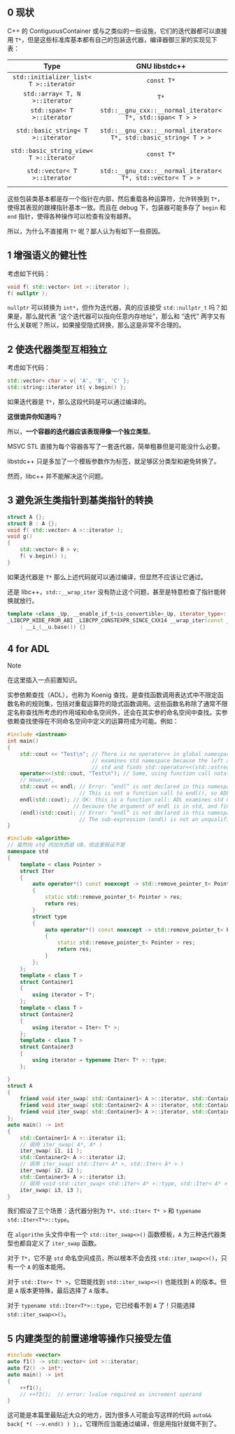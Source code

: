 ## 0 现状

C++ 的 ContiguousContainer 或与之类似的一些设施，它们的迭代器都可以直接用 `T*`，但是这些标准库基本都有自己的包装迭代器，编译器御三家的实现见下表：

|                  Type                   |                           GNU libstdc++                           |       LLVM libc++        |                                MSVC STL                                |
| :-------------------------------------: | :---------------------------------------------------------------: | :----------------------: | :--------------------------------------------------------------------: |
| `std::initializer_list< T >::iterator`  |                            `const T*`                             |        `const T*`        |                               `const T*`                               |
|     `std::array< T, N >::iterator`      |                               `T*`                                |           `T*`           |                     `std::_Array_iterator< T, N >`                     |
|       `std::span< T >::iterator`        |     `std::__gnu_cxx::__normal_iterator< T*, std::span< T > >`     | `std::__wrap_iter< T* >` |                       `std::_Span_iterator< T >`                       |
|   `std::basic_string< T >::iterator`    | `std::__gnu_cxx::__normal_iterator< T*, std::basic_string< T > >` | `std::__wrap_iter< T* >` | `std::_String_iterator< std::_String_val< std::_Simple_types< T > > >` |
| `std::basic_string_view< T >::iterator` |                            `const T*`                             |        `const T*`        |         `std::_String_view_iterator< std::char_traits< T > >`          |
|      `std::vector< T >::iterator`       |    `std::__gnu_cxx::__normal_iterator< T*, std::vector< T > >`    | `std::__wrap_iter< T* >` | `std::_Vector_iterator< std::_Vector_val< std::_Simple_types< T > > >` |

这些包装类基本都是存一个指针在内部，然后重载各种运算符，允许转换到 `T*`，使得其表现的跟裸指针基本一致。而且在 debug 下，包装器可能多存了 `begin` 和 `end` 指针，使得各种操作可以检查有没有越界。

所以，为什么不直接用 `T*` 呢？鄙人认为有如下一些原因。

## 1 增强语义的健壮性

考虑如下代码：

```cpp
void f( std::vector< int >::iterator );
f( nullptr );
```

`nullptr` 可以转换为 `int*`，但作为迭代器，真的应该接受 `std::nullptr_t` 吗？如果是，那么就代表 “这个迭代器可以指向任意内存地址”，那么和 “迭代” 两字又有什么关联呢？所以，如果接受隐式转换，那么这是非常不合理的。

## 2 使迭代器类型互相独立

考虑如下代码：

```cpp
std::vector< char > v{ 'A', 'B', 'C' };
std::string::iterator it{ v.begin() };
```

如果迭代器是 `T*`，那么这段代码是可以通过编译的。

**这很诡异你知道吗？**

所以，**一个容器的迭代器应该表现得像一个独立类型**。

MSVC STL 直接为每个容器各写了一套迭代器，简单粗暴但是可能没什么必要。

libstdc++ 只是多加了一个模板参数作为标签，就足够区分类型和避免转换了。

然而，libc++ 并不能解决这个问题。

## 3 避免派生类指针到基类指针的转换

```cpp
struct A {};
struct B : A {};
void f( std::vector< A >::iterator );
void g()
{
    std::vector< B > v;
    f( v.begin() );
}
```

如果迭代器是 `T*` 那么上述代码就可以通过编译，但显然不应该让它通过。

还是 libc++，`std::__wrap_iter` 没有防止这个问题，甚至是特意检查了指针能转换就放行。

```cpp
template <class _Up, __enable_if_t<is_convertible<_Up, iterator_type>::value, int> = 0>
_LIBCPP_HIDE_FROM_ABI _LIBCPP_CONSTEXPR_SINCE_CXX14 __wrap_iter(const __wrap_iter<_Up>& __u) _NOEXCEPT
    : __i_(__u.base()) {}
```

## 4 for ADL

> [!NOTE]
> 在这里插入一点前置知识。
> 
> 实参依赖查找（ADL），也称为 Koenig 查找，是查找函数调用表达式中不限定函数名称的规则集，包括对重载运算符的隐式函数调用。这些函数名称除了通常不限定名称查找所考虑的作用域和命名空间外，还会在其实参的命名空间中查找。实参依赖查找使得在不同命名空间中定义的运算符成为可能。例如：
> ```cpp
> #include <iostream> 
> int main()
> {
>     std::cout << "Test\n"; // There is no operator<< in global namespace, but ADL
>                            // examines std namespace because the left argument is in
>                            // std and finds std::operator<<(std::ostream&, const char*)
>     operator<<(std::cout, "Test\n"); // Same, using function call notation
>     // However,
>     std::cout << endl; // Error: “endl” is not declared in this namespace.
>                        // This is not a function call to endl(), so ADL does not apply
>     endl(std::cout); // OK: this is a function call: ADL examines std namespace
>                      // because the argument of endl is in std, and finds std::endl
>     (endl)(std::cout); // Error: “endl” is not declared in this namespace.
>                        // The sub-expression (endl) is not an unqualified-id
> }
> ```

```cpp
#include <algorithm>
// 虽然向 std 内加东西是 UB，但这里假设不是
namespace std
{
    template < class Pointer >
    struct Iter
    {
        auto operator*() const noexcept -> std::remove_pointer_t< Pointer >&
        {
            static std::remove_pointer_t< Pointer > res;
            return res;
        }
        struct type
        {
            auto operator*() const noexcept -> std::remove_pointer_t< Pointer >&
            {
                static std::remove_pointer_t< Pointer > res;
                return res;
            }
        };
    };
    template < class T >
    struct Container1
    {
        using iterator = T*;
    };
    template < class T >
    struct Container2
    {
        using iterator = Iter< T* >;
    };
    template < class T >
    struct Container3
    {
        using iterator = typename Iter< T* >::type;
    };

}
struct A
{
    friend void iter_swap( std::Container1< A >::iterator, std::Container1< A >::iterator );
    friend void iter_swap( std::Container2< A >::iterator, std::Container2< A >::iterator );
    friend void iter_swap( std::Container3< A >::iterator, std::Container3< A >::iterator );
};
auto main() -> int
{
    std::Container1< A >::iterator i1;
    // 调用 iter_swap( A*, A* )
    iter_swap( i1, i1 );
    std::Container2< A >::iterator i2;
    // 调用 iter_swap( std::Iter< A* >, std::Iter< A* > )
    iter_swap( i2, i2 );
    std::Container3< A >::iterator i3;
    // 调用 void std::iter_swap< std::Iter< A* >::type, std::Iter< A* >::type >( std::Iter< A* >::type, std::Iter< A* >::type )
    iter_swap( i3, i3 );
}
```

我们假设了三个场景：迭代器分别为 `T*`、`std::Iter< T* >` 和 `typename std::Iter<T*>::type`。

在 `algorithm` 头文件中有一个 `std::iter_swap<>()` 函数模板，`A` 为三种迭代器类型也都自定义了 `iter_swap` 函数。

对于 `T*`，它不是 `std` 命名空间成员，所以根本不会去找 `std::iter_swap<>()`，只有一个 `A` 的版本能用。

对于 `std::Iter< T* >`，它既能找到 `std::iter_swap<>()` 也能找到 `A` 的版本。但是 `A` 版本更特殊，最后选择了 `A` 版本。

对于 `typename std::Iter<T*>::type`，它已经看不到 `A` 了！只能选择 `std::iter_swap<>()`。

## 5 内建类型的前置递增等操作只接受左值

```cpp
#include <vector>
auto f1() -> std::vector< int >::iterator;
auto f2() -> int*;
auto main() -> int
{
    ++f1();
    // ++f2();  // error: lvalue required as increment operand
}
```

这可能是本篇里最贴近大众的地方，因为很多人可能会写这样的代码 `auto&& back{ *( --v.end() ) };`，它理所应当能通过编译，但是用指针就做不到了。